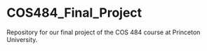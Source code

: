 # COS484_Final_Project
Repository for our final project of the COS 484 course at Princeton University.
